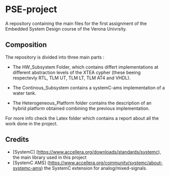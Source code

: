# PSE-project
A repository containing the main files for the first assignment of the Embedded System Design course of the Verona Univrsity.

## Composition
The repository is divided into three main parts :

* The HW_Subsystem Folder, which contains differt implementations at different abstraction levels of the XTEA cypher (these beeing respectevly RTL, TLM UT, TLM LT, TLM AT4 and VHDL).

* The Continous_Subsystem contains a systemC-ams implementation of a water tank. 

* The Heterogeneous_Platform folder contains the description of an hybrid platform obtained combining the previous implementation.


For more info check the Latex folder which contains a report about all the work done in the project.

## Credits
* [SystemC] (https://www.accellera.org/downloads/standards/systemc), the main library used in this project
* [SystemC AMS] (https://www.accellera.org/community/systemc/about-systemc-ams) the SystemC extension for analog/mixed-signals.
